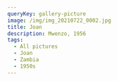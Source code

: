 ```yaml
---
queryKey: gallery-picture
image: /img/img_20210722_0002.jpg
title: Joan
description: Mwenzo, 1956
tags:
  - All pictures
  - Joan
  - Zambia
  - 1950s
---
```


